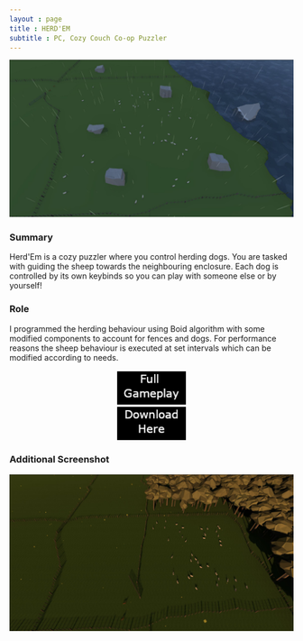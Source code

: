 ```yaml
---
layout : page
title : HERD'EM
subtitle : PC, Cozy Couch Co-op Puzzler 
---
```


![HerdEM](/assets/img/Rainy.JPG)

### Summary

Herd'Em is a cozy puzzler where you control herding dogs. You are tasked with guiding the sheep towards the neighbouring enclosure. Each dog is controlled by its own keybinds so you can play with someone else or by yourself!

### Role

I programmed the herding behaviour using Boid algorithm with some modified components to account for fences and dogs. For performance reasons the sheep behaviour is executed at set intervals which can be modified according to needs. 

<a href="https://www.youtube.com/watch?v=Ktf3CG6VHQ8">
<img 
    style="display: block; 
           margin-left: auto;
           margin-right: auto;
           width: 25%;"
    src="/assets/img/webFullGameplay.png" 
    alt="Herd'Em Full Gameplay">
  </a>
  
<a href="https://thomasporta.itch.io/herdem">
<img 
    style="display: block; 
           margin-left: auto;
           margin-right: auto;
           width: 25%;"
    src="/assets/img/webDownloadHere.png" 
    alt="Herd'Em Download">
  </a>

### Additional Screenshot

![HerdEM](/assets/img/Sunrise.JPG)
